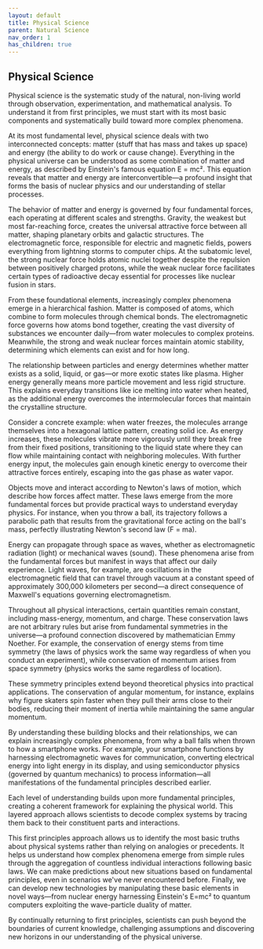 ```yaml
---
layout: default
title: Physical Science
parent: Natural Science
nav_order: 1
has_children: true
---
```


## Physical Science

Physical science is the systematic study of the natural, non-living world through observation, experimentation, and mathematical analysis. To understand it from first principles, we must start with its most basic components and systematically build toward more complex phenomena.

At its most fundamental level, physical science deals with two interconnected concepts: matter (stuff that has mass and takes up space) and energy (the ability to do work or cause change). Everything in the physical universe can be understood as some combination of matter and energy, as described by Einstein's famous equation E = mc². This equation reveals that matter and energy are interconvertible—a profound insight that forms the basis of nuclear physics and our understanding of stellar processes.

The behavior of matter and energy is governed by four fundamental forces, each operating at different scales and strengths. Gravity, the weakest but most far-reaching force, creates the universal attractive force between all matter, shaping planetary orbits and galactic structures. The electromagnetic force, responsible for electric and magnetic fields, powers everything from lightning storms to computer chips. At the subatomic level, the strong nuclear force holds atomic nuclei together despite the repulsion between positively charged protons, while the weak nuclear force facilitates certain types of radioactive decay essential for processes like nuclear fusion in stars.

From these foundational elements, increasingly complex phenomena emerge in a hierarchical fashion. Matter is composed of atoms, which combine to form molecules through chemical bonds. The electromagnetic force governs how atoms bond together, creating the vast diversity of substances we encounter daily—from water molecules to complex proteins. Meanwhile, the strong and weak nuclear forces maintain atomic stability, determining which elements can exist and for how long.

The relationship between particles and energy determines whether matter exists as a solid, liquid, or gas—or more exotic states like plasma. Higher energy generally means more particle movement and less rigid structure. This explains everyday transitions like ice melting into water when heated, as the additional energy overcomes the intermolecular forces that maintain the crystalline structure.

Consider a concrete example: when water freezes, the molecules arrange themselves into a hexagonal lattice pattern, creating solid ice. As energy increases, these molecules vibrate more vigorously until they break free from their fixed positions, transitioning to the liquid state where they can flow while maintaining contact with neighboring molecules. With further energy input, the molecules gain enough kinetic energy to overcome their attractive forces entirely, escaping into the gas phase as water vapor.

Objects move and interact according to Newton's laws of motion, which describe how forces affect matter. These laws emerge from the more fundamental forces but provide practical ways to understand everyday physics. For instance, when you throw a ball, its trajectory follows a parabolic path that results from the gravitational force acting on the ball's mass, perfectly illustrating Newton's second law (F = ma).

Energy can propagate through space as waves, whether as electromagnetic radiation (light) or mechanical waves (sound). These phenomena arise from the fundamental forces but manifest in ways that affect our daily experience. Light waves, for example, are oscillations in the electromagnetic field that can travel through vacuum at a constant speed of approximately 300,000 kilometers per second—a direct consequence of Maxwell's equations governing electromagnetism.

Throughout all physical interactions, certain quantities remain constant, including mass-energy, momentum, and charge. These conservation laws are not arbitrary rules but arise from fundamental symmetries in the universe—a profound connection discovered by mathematician Emmy Noether. For example, the conservation of energy stems from time symmetry (the laws of physics work the same way regardless of when you conduct an experiment), while conservation of momentum arises from space symmetry (physics works the same regardless of location).

These symmetry principles extend beyond theoretical physics into practical applications. The conservation of angular momentum, for instance, explains why figure skaters spin faster when they pull their arms close to their bodies, reducing their moment of inertia while maintaining the same angular momentum.

By understanding these building blocks and their relationships, we can explain increasingly complex phenomena, from why a ball falls when thrown to how a smartphone works. For example, your smartphone functions by harnessing electromagnetic waves for communication, converting electrical energy into light energy in its display, and using semiconductor physics (governed by quantum mechanics) to process information—all manifestations of the fundamental principles described earlier.

Each level of understanding builds upon more fundamental principles, creating a coherent framework for explaining the physical world. This layered approach allows scientists to decode complex systems by tracing them back to their constituent parts and interactions.

This first principles approach allows us to identify the most basic truths about physical systems rather than relying on analogies or precedents. It helps us understand how complex phenomena emerge from simple rules through the aggregation of countless individual interactions following basic laws. We can make predictions about new situations based on fundamental principles, even in scenarios we've never encountered before. Finally, we can develop new technologies by manipulating these basic elements in novel ways—from nuclear energy harnessing Einstein's E=mc² to quantum computers exploiting the wave-particle duality of matter.

By continually returning to first principles, scientists can push beyond the boundaries of current knowledge, challenging assumptions and discovering new horizons in our understanding of the physical universe.

